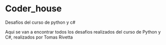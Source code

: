 # Coder_house
Desafíos del curso de python y c#

Aqui se van a encontrar todos los desafios realizados del curso de Python y C#, realizados por Tomas Rivetta
